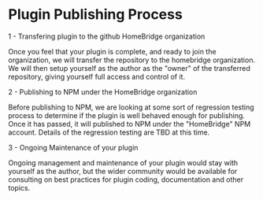 # Plugin Publishing Process

1 - Transfering plugin to the github HomeBridge organization

Once you feel that your plugin is complete, and ready to join the organization, we will transfer the repository to the homebridge organization.  We will then setup yourself as the author as the "owner" of the transferred repository, giving yourself full access and control of it.

2 - Publishing to NPM under the HomeBridge organization

Before publishing to NPM, we are looking at some sort of regression testing process to determine if the plugin is well behaved enough for publishing.  Once it has passed, it will published to NPM under the "HomeBridge" NPM account.  Details of the regression testing are TBD at this time.

3 - Ongoing Maintenance of your plugin

Ongoing management and maintenance of your plugin would stay with yourself as the author, but the wider community would be available for consulting on best practices for plugin coding, documentation and other topics.
